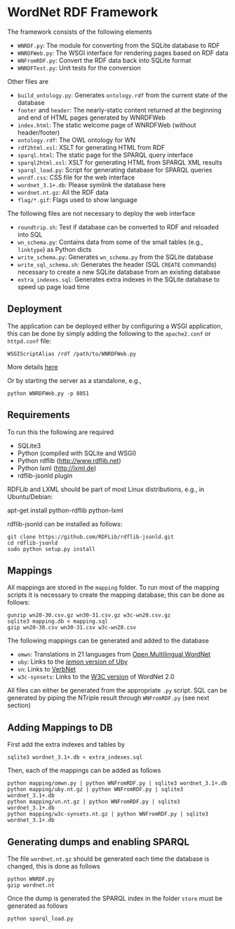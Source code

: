 WordNet RDF Framework
=====================

The framework consists of the following elements

* `WNRDF.py`: The module for converting from the SQLite database to RDF
* `WNRDFWeb.py`: The WSGI interface for rendering pages based on RDF data
* `WNFromRDF.py`: Convert the RDF data back into SQLite format
* `WNRDFTest.py`: Unit tests for the conversion

Other files are

* `build_ontology.py`: Generates `ontology.rdf` from the current state of the database
* `footer` and `header`: The nearly-static content returned at the beginning and end of HTML pages generated by WNRDFWeb
* `index.html`: The static welcome page of WNRDFWeb (without header/footer)
* `ontology.rdf`: The OWL ontology for WN
* `rdf2html.xsl`: XSLT for generating HTML from RDF
* `sparql.html`: The static page for the SPARQL query interface
* `sparql2html.xsl`: XSLT for generating HTML from SPARQL XML results
* `sparql_load.py`: Script for generating database for SPARQL queries
* `wnrdf.css`: CSS file for the web interface
* `wordnet_3.1+.db`: Please symlink the database here
* `wordnet.nt.gz`: All the RDF data
* `flag/*.gif`: Flags used to show language

The following files are not necessary to deploy the web interface

* `roundtrip.sh`: Test if database can be converted to RDF and reloaded into SQL
* `wn_schema.py`: Contains data from some of the small tables (e.g., `linktype`) as Python dicts
* `write_schema.py`: Generates `wn_schema.py` from the SQLite database
* `write_sql_schema.sh`: Generates the header (SQL `CREATE` commands) necessary to create a new SQLite database from an existing database
* `extra_indexes.sql`: Generates extra indexes in the SQLite database to speed up page load time

Deployment
----------

The application can be deployed either by configuring a WSGI application, this can be done by simply adding the following
to the `apache2.conf` or `httpd.conf` file:

    WSGIScriptAlias /rdf /path/to/WNRDFWeb.py
    
More details [here](http://code.google.com/p/modwsgi/wiki/QuickConfigurationGuide)

Or by starting the server as a standalone, e.g.,

    python WNRDFWeb.py -p 8051 

Requirements
------------

To run this the following are required

* SQLite3
* Python (compiled with SQLite and WSGI)
* Python rdflib  (http://www.rdflib.net)
* Python lxml (http://lxml.de)
* rdflib-jsonld plugin

RDFLib and LXML should be part of most Linux distributions, e.g., in Ubuntu/Debian:

   apt-get install python-rdflib python-lxml

rdflib-jsonld can be installed as follows:

    git clone https://github.com/RDFLib/rdflib-jsonld.git
    cd rdflib-jsonld
    sudo python setup.py install 


Mappings
--------

All mappings are stored in the `mapping` folder. To run most of the mapping scripts it is necessary to create the mapping database; this can be done as follows:

    gunzip wn20-30.csv.gz wn30-31.csv.gz w3c-wn20.csv.gz
    sqlite3 mapping.db < mapping.sql
    gzip wn20-30.csv wn30-31.csv w3c-wn20.csv

The following mappings can be generated and added to the database

* `omwn`: Translations in 21 languages from [Open Multilingual WordNet](http://casta-net.jp/~kuribayashi/multi/)
* `uby`: Links to the [_lemon_ version of Uby](http://lemon-model.net/lexica/uby/)
* `vn`: Links to [VerbNet](http://verbs.colorado.edu/~mpalmer/projects/verbnet.html)
* `w3c-synsets`: Links to the [W3C version](http://www.w3.org/TR/wordnet-rdf/) of WordNet 2.0

All files can either be generated from the appropriate `.py` script. SQL can be generated by piping the NTriple result
through `WNFromRDF.py` (see next section)

Adding Mappings to DB
---------------------

First add the extra indexes and tables by

    sqlite3 wordnet_3.1+.db < extra_indexes.sql    

Then, each of the mappings can be added as follows

    python mapping/omwn.py | python WNFromRDF.py | sqlite3 wordnet_3.1+.db
    python mapping/uby.nt.gz | python WNFromRDF.py | sqlite3 wordnet_3.1+.db
    python mapping/vn.nt.gz | python WNFromRDF.py | sqlite3 wordnet_3.1+.db
    python mapping/w3c-synsets.nt.gz | python WNFromRDF.py | sqlite3 wordnet_3.1+.db

Generating dumps and enabling SPARQL
---------------

The file `wordnet.nt.gz` should be generated each time the database is changed, this is done as follows

    python WNRDF.py
    gzip wordnet.nt

Once the dump is generated the SPARQL index in the folder `store` must be generated as follows

    python sparql_load.py

